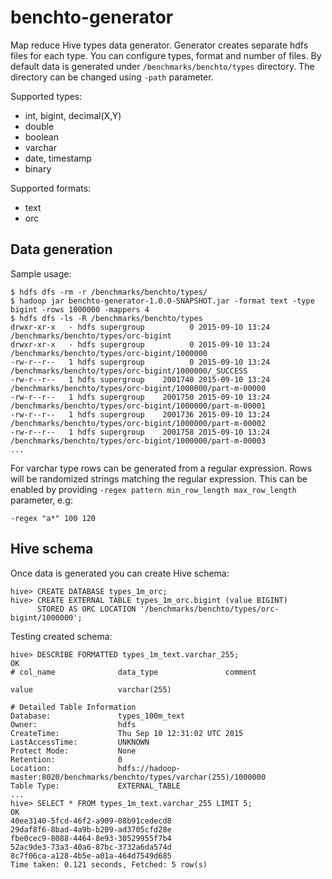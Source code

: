 # benchto-generator

Map reduce Hive types data generator. Generator creates separate hdfs files for each type. You can
configure types, format and number of files. By default data is generated under `/benchmarks/benchto/types` directory.
The directory can be changed using `-path` parameter.

Supported types:
* int, bigint, decimal(X,Y)
* double
* boolean
* varchar
* date, timestamp
* binary

Supported formats:
* text
* orc

## Data generation

Sample usage:

```
$ hdfs dfs -rm -r /benchmarks/benchto/types/
$ hadoop jar benchto-generator-1.0.0-SNAPSHOT.jar -format text -type bigint -rows 1000000 -mappers 4
$ hdfs dfs -ls -R /benchmarks/benchto/types
drwxr-xr-x   - hdfs supergroup          0 2015-09-10 13:24 /benchmarks/benchto/types/orc-bigint
drwxr-xr-x   - hdfs supergroup          0 2015-09-10 13:24 /benchmarks/benchto/types/orc-bigint/1000000
-rw-r--r--   1 hdfs supergroup          0 2015-09-10 13:24 /benchmarks/benchto/types/orc-bigint/1000000/_SUCCESS
-rw-r--r--   1 hdfs supergroup    2001740 2015-09-10 13:24 /benchmarks/benchto/types/orc-bigint/1000000/part-m-00000
-rw-r--r--   1 hdfs supergroup    2001750 2015-09-10 13:24 /benchmarks/benchto/types/orc-bigint/1000000/part-m-00001
-rw-r--r--   1 hdfs supergroup    2001736 2015-09-10 13:24 /benchmarks/benchto/types/orc-bigint/1000000/part-m-00002
-rw-r--r--   1 hdfs supergroup    2001758 2015-09-10 13:24 /benchmarks/benchto/types/orc-bigint/1000000/part-m-00003
...
```

For varchar type rows can be generated from a regular expression. Rows will be randomized strings matching 
the regular expression. This can be enabled by providing `-regex pattern min_row_length max_row_length` parameter, e.g:

```
-regex "a*" 100 120
```

## Hive schema

Once data is generated you can create Hive schema:

```
hive> CREATE DATABASE types_1m_orc;
hive> CREATE EXTERNAL TABLE types_1m_orc.bigint (value BIGINT)
      STORED AS ORC LOCATION '/benchmarks/benchto/types/orc-bigint/1000000';
```

Testing created schema:

```
hive> DESCRIBE FORMATTED types_1m_text.varchar_255;
OK
# col_name            	data_type           	comment             
	 	 
value               	varchar(255)        	                    
	 	 
# Detailed Table Information	 	 
Database:           	types_100m_text     	 
Owner:              	hdfs                	 
CreateTime:         	Thu Sep 10 12:31:02 UTC 2015	 
LastAccessTime:     	UNKNOWN             	 
Protect Mode:       	None                	 
Retention:          	0                   	 
Location:           	hdfs://hadoop-master:8020/benchmarks/benchto/types/varchar(255)/1000000	 
Table Type:         	EXTERNAL_TABLE      	 
...
hive> SELECT * FROM types_1m_text.varchar_255 LIMIT 5;
OK
40ee3140-5fcd-46f2-a909-08b91cedecd8
29daf8f6-8bad-4a9b-b209-ad3705cfd28e
fbe0cec9-8088-4464-8e93-30529955f7b4
52ac9de3-73a3-40a6-87bc-3732a6da574d
8c7f06ca-a128-4b5e-a01a-464d7549d685
Time taken: 0.121 seconds, Fetched: 5 row(s)
```
